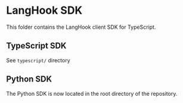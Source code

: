 # LangHook SDK

This folder contains the LangHook client SDK for TypeScript.

## TypeScript SDK  
See `typescript/` directory

## Python SDK
The Python SDK is now located in the root directory of the repository.